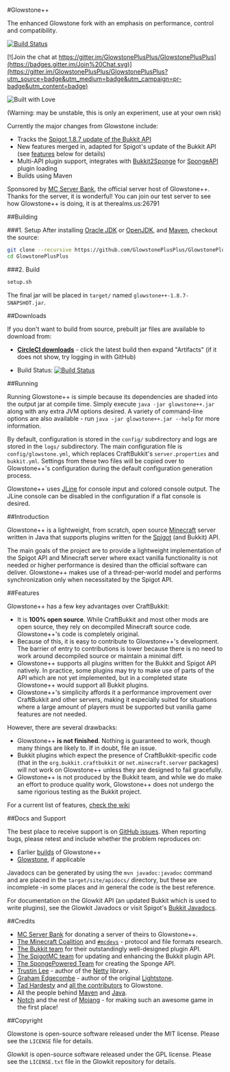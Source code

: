 #Glowstone++

The enhanced Glowstone fork with an emphasis on performance, control and compatibility.

[![Build Status](https://circleci.com/gh/GlowstonePlusPlus/GlowstonePlusPlus/tree/master.png)](https://circleci.com/gh/GlowstonePlusPlus/GlowstonePlusPlus/tree/master)

[![Join the chat at https://gitter.im/GlowstonePlusPlus/GlowstonePlusPlus](https://badges.gitter.im/Join%20Chat.svg)](https://gitter.im/GlowstonePlusPlus/GlowstonePlusPlus?utm_source=badge&utm_medium=badge&utm_campaign=pr-badge&utm_content=badge)

![Built with Love](http://forthebadge.com/images/badges/built-with-love.svg)

(Warning: may be unstable, this is only an experiment, use at your own risk)


Currently the major changes from Glowstone include:

* Tracks the [Spigot 1.8.7 update of the Bukkit API](https://hub.spigotmc.org/javadocs/bukkit/)
* New features merged in, adapted for Spigot's update of the Bukkit API (see [features](#features) below for details)
* Multi-API plugin support, integrates with [Bukkit2Sponge](https://github.com/GlowstonePlusPlus/Bukkit2Sponge) for [SpongeAPI](https://github.com/SpongePowered/SpongeAPI) plugin loading
* Builds using Maven

Sponsored by [MC Server Bank](https://www.mcserverbank.com/index.html), the official server host of Glowstone++. Thanks for the server, it is wonderful! You can join our test server to see how Glowstone++ is doing, it is at therealms.us:26791

##Building


###1. Setup
After installing [Oracle JDK](http://oracle.com/technetwork/java/javase/downloads) or [OpenJDK](http://openjdk.java.net/), and
[Maven](https://maven.apache.org), checkout the source:

```sh
git clone --recursive https://github.com/GlowstonePlusPlus/GlowstonePlusPlus
cd GlowstonePlusPlus
```

###2. Build

```sh
setup.sh
```

The final jar will be placed in `target/` named `glowstone++-1.8.7-SNAPSHOT.jar`.

##Downloads


If you don't want to build from source, prebuilt jar files are available to download from:

* **[CircleCI downloads](https://circleci.com/gh/GlowstonePlusPlus/GlowstonePlusPlus/tree/master)** - click the latest build then expand "Artifacts" (if it does not show, try logging in with GitHub)

* Build Status: [![Build Status](https://circleci.com/gh/GlowstonePlusPlus/GlowstonePlusPlus.svg?style=svg)](https://circleci.com/gh/GlowstonePlusPlus/GlowstonePlusPlus)

##Running

Running Glowstone++ is simple because its dependencies are shaded into the output
jar at compile time. Simply execute `java -jar glowstone++.jar` along with any
extra JVM options desired. A variety of command-line options are also available -
run `java -jar glowstone++.jar --help` for more information.

By default, configuration is stored in the `config/` subdirectory and logs
are stored in the `logs/` subdirectory. The main configuration file is
`config/glowstone.yml`, which replaces CraftBukkit's `server.properties` and
`bukkit.yml`. Settings from these two files will be copied over to Glowstone++'s
configuration during the default configuration generation process.

Glowstone++ uses [JLine](http://jline.sf.net) for console input and colored
console output. The JLine console can be disabled in the configuration if a
flat console is desired.

##Introduction

Glowstone++ is a lightweight, from scratch, open source
[Minecraft](http://minecraft.net) server written in Java that supports plugins
written for the [Spigot](https://spigotmc.org) (and Bukkit) API.

The main goals of the project are to provide a lightweight implementation
of the Spigot API and Minecraft server where exact vanilla functionality is
not needed or higher performance is desired than the official software can
deliver. Glowstone++ makes use of a thread-per-world model and performs
synchronization only when necessitated by the Spigot API.

##Features

Glowstone++ has a few key advantages over CraftBukkit:
 * It is **100% open source**. While CraftBukkit and most other mods are open
   source, they rely on decompiled Minecraft source code. Glowstone++'s code is
   completely original.
 * Because of this, it is easy to contribute to Glowstone++'s development. The
   barrier of entry to contributions is lower because there is no need to work
   around decompiled source or maintain a minimal diff.
 * Glowstone++ supports all plugins written for the Bukkit and Spigot API natively. In
   practice, some plugins may try to make use of parts of the API which are not
   yet implemented, but in a completed state Glowstone++ would support all Bukkit plugins.
 * Glowstone++'s simplicity affords it a performance improvement over CraftBukkit
   and other servers, making it especially suited for situations where a large
   amount of players must be supported but vanilla game features are not needed.
 
However, there are several drawbacks:
 * Glowstone++ **is not finished**. Nothing is guaranteed to work, though many things
   are likely to. If in doubt, file an issue.
 * Bukkit plugins which expect the presence of CraftBukkit-specific code
   (that in the `org.bukkit.craftbukkit` or `net.minecraft.server` packages)
   will not work on Glowstone++ unless they are designed to fail gracefully.
 * Glowstone++ is not produced by the Bukkit team, and while we do make an effort
   to produce quality work, Glowstone++ does not undergo the same rigorious testing
   as the Bukkit project.
   
For a current list of features, [check the wiki](https://github.com/GlowstonePlusPlus/GlowstonePlusPlus/wiki/Current-Features)

##Docs and Support

The best place to receive support is on [GitHub issues](https://github.com/GlowstonePlusPlus/GlowstonePlusPlus/issues).
When reporting bugs, please retest and include whether the problem reproduces on:

* Earlier [builds](https://circleci.com/gh/GlowstonePlusPlus/GlowstonePlusPlus) of Glowstone++
* [Glowstone](https://github.com/GlowstoneMC/Glowstone), if applicable

Javadocs can be generated by using the `mvn javadoc:javadoc` command and are
placed in the `target/site/apidocs/` directory, but these are incomplete
-in some places and in general the code is the best reference.

For documentation on the Glowkit API (an updated Bukkit which is used to
write plugins), see the Glowkit Javadocs
or visit Spigot's [Bukkit Javadocs](https://hub.spigotmc.org/javadocs/bukkit/).

##Credits

 * [MC Server Bank](https://www.mcserverbank.com/index.html) for donating a server of theirs to Glowstone++.
 * [The Minecraft Coalition](http://wiki.vg/) and [`#mcdevs`](https://github.com/mcdevs) -
   protocol and file formats research.
 * [The Bukkit team](https://bukkit.org) for their outstandingly well-designed
   plugin API.
 * [The SpigotMC team](https://spigotmc.org/) for updating and enhancing
   the Bukkit plugin API.
 * [The SpongePowered Team](https://www.spongepowered.org/) for
   creating the Sponge API.
 * [Trustin Lee](https://github.com/trustin) - author of the
   [Netty](http://netty.io/) library.
 * [Graham Edgecombe](https://github.com/grahamedgecombe/) - author of the
   original [Lightstone](https://github.com/grahamedgecombe/lightstone).
 * [Tad Hardesty](https://github.com/SpaceManiac) and [all the contributors](https://github.com/GlowstoneMC/Glowstone/graphs/contributors) to Glowstone.
 * All the people behind [Maven](https://maven.apache.org/team-list.html) and [Java](https://java.net/people).
 * [Notch](http://notch.net/) and the rest of
   [Mojang](http://mojang.com/about) - for making such an awesome game in the first
   place!

##Copyright

Glowstone is open-source software released under the MIT license. Please see
the `LICENSE` file for details.

Glowkit is open-source software released under the GPL license. Please see
the `LICENSE.txt` file in the Glowkit repository for details.


